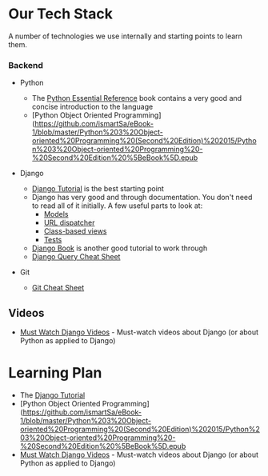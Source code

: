 # Our Tech  Stack
A number of technologies we use internally and starting points to learn them.

### Backend

- Python
  + The [Python Essential Reference](http://www.amazon.com/Python-Essential-Reference-4th-Edition/dp/0672329786) book  contains a very good and concise introduction to the language
  + [Python Object Oriented Programming](https://github.com/ismartSa/eBook-1/blob/master/Python%203%20Object-oriented%20Programming%20(Second%20Edition)%202015/Python%203%20Object-oriented%20Programming%20-%20Second%20Edition%20%5BeBook%5D.epub
  
- Django 
  + [Django Tutorial](https://docs.djangoproject.com/en/dev/intro/tutorial01/) is the best starting point
  + Django has very good and through documentation. You don't need to read all of it initially. A few useful parts to look at:
    * [Models](https://docs.djangoproject.com/en/dev/topics/db/models/)
    * [URL dispatcher](https://docs.djangoproject.com/en/dev/topics/http/urls/)
    * [Class-based views](https://docs.djangoproject.com/en/dev/topics/class-based-views/intro/)
    * [Tests](https://docs.djangoproject.com/en/dev/topics/testing/)
  + [Django Book](http://djangobook.com/the-django-book/) is another good tutorial to work through
  + [Django Query Cheat Sheet](https://github.com/chrisdl/Django-QuerySet-Cheatsheet)

- Git
  + [Git Cheat Sheet](https://www.atlassian.com/dms/wac/images/landing/git/atlassian_git_cheatsheet.pdf)
  
## Videos

* [Must Watch Django Videos](https://gitlab.com/rosarior/django-must-watch) - Must-watch videos about Django (or about Python as applied to Django)

# Learning Plan

+ The [Django Tutorial](https://docs.djangoproject.com/en/dev/intro/tutorial01/)
+ [Python Object Oriented Programming](https://github.com/ismartSa/eBook-1/blob/master/Python%203%20Object-oriented%20Programming%20(Second%20Edition)%202015/Python%203%20Object-oriented%20Programming%20-%20Second%20Edition%20%5BeBook%5D.epub
+ [Must Watch Django Videos](https://gitlab.com/rosarior/django-must-watch) - Must-watch videos about Django (or about Python as applied to Django)

